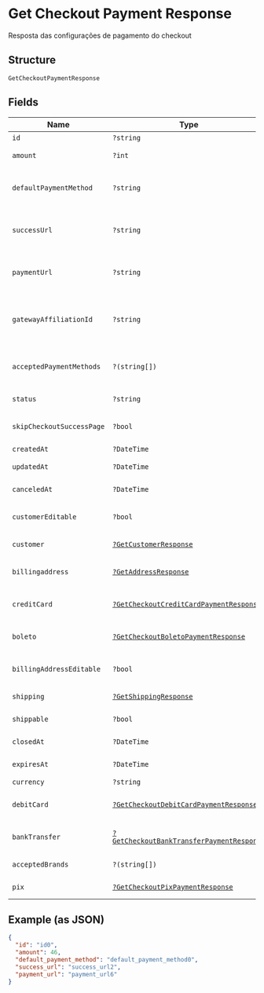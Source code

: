 
# Get Checkout Payment Response

Resposta das configurações de pagamento do checkout

## Structure

`GetCheckoutPaymentResponse`

## Fields

| Name | Type | Tags | Description | Getter | Setter |
|  --- | --- | --- | --- | --- | --- |
| `id` | `?string` | Optional | - | getId(): ?string | setId(?string id): void |
| `amount` | `?int` | Optional | Valor em centavos | getAmount(): ?int | setAmount(?int amount): void |
| `defaultPaymentMethod` | `?string` | Optional | Meio de pagamento padrão no checkout | getDefaultPaymentMethod(): ?string | setDefaultPaymentMethod(?string defaultPaymentMethod): void |
| `successUrl` | `?string` | Optional | Url de redirecionamento de sucesso após o checkou | getSuccessUrl(): ?string | setSuccessUrl(?string successUrl): void |
| `paymentUrl` | `?string` | Optional | Url para pagamento usando o checkout | getPaymentUrl(): ?string | setPaymentUrl(?string paymentUrl): void |
| `gatewayAffiliationId` | `?string` | Optional | Código da afiliação onde o pagamento será processado no gateway | getGatewayAffiliationId(): ?string | setGatewayAffiliationId(?string gatewayAffiliationId): void |
| `acceptedPaymentMethods` | `?(string[])` | Optional | Meios de pagamento aceitos no checkout | getAcceptedPaymentMethods(): ?array | setAcceptedPaymentMethods(?array acceptedPaymentMethods): void |
| `status` | `?string` | Optional | Status do checkout | getStatus(): ?string | setStatus(?string status): void |
| `skipCheckoutSuccessPage` | `?bool` | Optional | Pular tela de sucesso pós-pagamento? | getSkipCheckoutSuccessPage(): ?bool | setSkipCheckoutSuccessPage(?bool skipCheckoutSuccessPage): void |
| `createdAt` | `?DateTime` | Optional | Data de criação | getCreatedAt(): ?\DateTime | setCreatedAt(?\DateTime createdAt): void |
| `updatedAt` | `?DateTime` | Optional | Data de atualização | getUpdatedAt(): ?\DateTime | setUpdatedAt(?\DateTime updatedAt): void |
| `canceledAt` | `?DateTime` | Optional | Data de cancelamento | getCanceledAt(): ?\DateTime | setCanceledAt(?\DateTime canceledAt): void |
| `customerEditable` | `?bool` | Optional | Torna o objeto customer editável | getCustomerEditable(): ?bool | setCustomerEditable(?bool customerEditable): void |
| `customer` | [`?GetCustomerResponse`](../../doc/models/get-customer-response.md) | Optional | Dados do comprador | getCustomer(): ?GetCustomerResponse | setCustomer(?GetCustomerResponse customer): void |
| `billingaddress` | [`?GetAddressResponse`](../../doc/models/get-address-response.md) | Optional | Dados do endereço de cobrança | getBillingaddress(): ?GetAddressResponse | setBillingaddress(?GetAddressResponse billingaddress): void |
| `creditCard` | [`?GetCheckoutCreditCardPaymentResponse`](../../doc/models/get-checkout-credit-card-payment-response.md) | Optional | Configurações de cartão de crédito | getCreditCard(): ?GetCheckoutCreditCardPaymentResponse | setCreditCard(?GetCheckoutCreditCardPaymentResponse creditCard): void |
| `boleto` | [`?GetCheckoutBoletoPaymentResponse`](../../doc/models/get-checkout-boleto-payment-response.md) | Optional | Configurações de boleto | getBoleto(): ?GetCheckoutBoletoPaymentResponse | setBoleto(?GetCheckoutBoletoPaymentResponse boleto): void |
| `billingAddressEditable` | `?bool` | Optional | Indica se o billing address poderá ser editado | getBillingAddressEditable(): ?bool | setBillingAddressEditable(?bool billingAddressEditable): void |
| `shipping` | [`?GetShippingResponse`](../../doc/models/get-shipping-response.md) | Optional | Configurações  de entrega | getShipping(): ?GetShippingResponse | setShipping(?GetShippingResponse shipping): void |
| `shippable` | `?bool` | Optional | Indica se possui entrega | getShippable(): ?bool | setShippable(?bool shippable): void |
| `closedAt` | `?DateTime` | Optional | Data de fechamento | getClosedAt(): ?\DateTime | setClosedAt(?\DateTime closedAt): void |
| `expiresAt` | `?DateTime` | Optional | Data de expiração | getExpiresAt(): ?\DateTime | setExpiresAt(?\DateTime expiresAt): void |
| `currency` | `?string` | Optional | Moeda | getCurrency(): ?string | setCurrency(?string currency): void |
| `debitCard` | [`?GetCheckoutDebitCardPaymentResponse`](../../doc/models/get-checkout-debit-card-payment-response.md) | Optional | Configurações de cartão de débito | getDebitCard(): ?GetCheckoutDebitCardPaymentResponse | setDebitCard(?GetCheckoutDebitCardPaymentResponse debitCard): void |
| `bankTransfer` | [`?GetCheckoutBankTransferPaymentResponse`](../../doc/models/get-checkout-bank-transfer-payment-response.md) | Optional | Bank transfer payment response | getBankTransfer(): ?GetCheckoutBankTransferPaymentResponse | setBankTransfer(?GetCheckoutBankTransferPaymentResponse bankTransfer): void |
| `acceptedBrands` | `?(string[])` | Optional | Accepted Brands | getAcceptedBrands(): ?array | setAcceptedBrands(?array acceptedBrands): void |
| `pix` | [`?GetCheckoutPixPaymentResponse`](../../doc/models/get-checkout-pix-payment-response.md) | Optional | Pix payment response | getPix(): ?GetCheckoutPixPaymentResponse | setPix(?GetCheckoutPixPaymentResponse pix): void |

## Example (as JSON)

```json
{
  "id": "id0",
  "amount": 46,
  "default_payment_method": "default_payment_method0",
  "success_url": "success_url2",
  "payment_url": "payment_url6"
}
```

